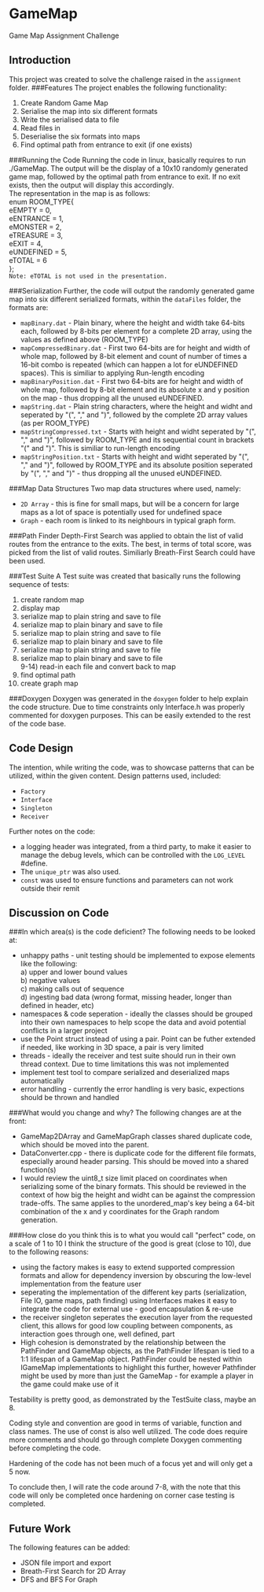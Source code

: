 # GameMap
Game Map Assignment Challenge

## Introduction
This project was created to solve the challenge raised in the ``assignment`` folder. 
###Features
The project enables the following functionality:<br>
1) Create Random Game Map <br>
2) Serialise the map into six different formats<br>
3) Write the serialised data to file<br>
4) Read files in<br>
5) Deserialise the six formats into maps<br>
6) Find optimal path from entrance to exit (if one exists)<br>

###Running the Code
Running the code in linux, basically requires to run ./GameMap. The output will be the display of a 10x10 randomly generated game map, followed by the optimal path from entrance to exit. If no exit exists, then the output will display this accordingly.<br>
The representation in the map is as follows:<br>
enum ROOM_TYPE{<br>
    eEMPTY = 0,<br>
    eENTRANCE = 1,<br>
    eMONSTER = 2,<br>
    eTREASURE = 3,<br>
    eEXIT = 4,<br>
    eUNDEFINED = 5,<br>
    eTOTAL = 6<br>
};<br>
``Note: eTOTAL is not used in the presentation.``<br>

###Serialization
Further, the code will output the randomly generated game map into six different serialized formats, within the ``dataFiles`` folder, the formats are:<br>
* ```mapBinary.dat``` - Plain binary, where the height and width take 64-bits each, followed by 8-bits per element for a complete 2D array, using the values as defined above (ROOM_TYPE)
* ```mapCompressedBinary.dat``` - First two 64-bits are for height and width of whole map, followed by 8-bit element and count of number of times a 16-bit combo is repeated (which can happen a lot for eUNDEFINED spaces). This is similiar to applying Run-length encoding  
* ```mapBinaryPosition.dat``` - First two 64-bits are for height and width of whole map, followed by 8-bit element and its absolute x and y position on the map - thus dropping all the unused eUNDEFINED.
* ```mapString.dat``` - Plain string characters, where the height and widht and seperated by "(", "," and ")", followed by the complete 2D array values (as per ROOM_TYPE)
* ```mapStringCompressed.txt``` - Starts with height and widht seperated by "(", "," and ")", followed by ROOM_TYPE and its sequential count in brackets "(" and ")". This is similiar to run-length encoding
* ```mapStringPosition.txt``` - Starts with height and widht seperated by "(", "," and ")", followed by ROOM_TYPE and its absolute position seperated by "(", "," and ")" - thus dropping all the unused eUNDEFINED.<br>

###Map Data Structures
Two map data structures where used, namely: <br>
* ``2D Array`` - this is fine for small maps, but will be a concern for large maps as a lot of space is potentially used for undefined space <br>
* ``Graph`` - each room is linked to its neighbours in typical graph form.  <br>

###Path Finder
Depth-First Search was applied to obtain the list of valid routes from the entrance to the exits. The best, in terms of total score, was picked from the list of valid routes. Similiarly Breath-First Search could have been used. 

###Test Suite
A Test suite was created that basically runs the following sequence of tests:<br>
1) create random map<br>
2) display map <br>
3) serialize map to plain string and save to file<br>
4) serialize map to plain binary and save to file<br>
5) serialize map to plain string and save to file<br>
6) serialize map to plain binary and save to file<br>
7) serialize map to plain string and save to file<br>
8) serialize map to plain binary and save to file<br>
9-14) read-in each file and convert back to map<br>
15) find optimal path<br>
16) create graph map<br>

###Doxygen
Doxygen was generated in the ``doxygen`` folder to help explain the code structure. Due to time constraints only Interface.h was properly commented for doxygen purposes. This can be easily extended to the rest of the code base.

## Code Design

The intention, while writing the code, was to showcase patterns that can be utilized, within the given content. Design patterns used, included: <br>
* ``Factory``
* ``Interface``
* ``Singleton``
* ``Receiver``

Further notes on the code: <br>
* a logging header was integrated, from a third party, to make it easier to manage the debug levels, which can be controlled with the ``LOG_LEVEL`` #define. 
* The ``unique_ptr`` was also used.
* ``const`` was used to ensure functions and parameters can not work outside their remit

## Discussion on Code
###In which area(s) is the code deficient?
The following needs to be looked at: <br>
* unhappy paths - unit testing should be implemented to expose elements like the following: <br>
a) upper and lower bound values<br>
b) negative values<br>
c) making calls out of sequence<br>
d) ingesting bad data (wrong format, missing header, longer than defined in header, etc) <br>
* namespaces & code seperation - ideally the classes should be grouped into their own namespaces to help scope the data and avoid potential conflicts in a larger project
* use the Point struct instead of using a pair. Point can be futher extended if needed, like working in 3D space, a pair is very limited
* threads - ideally the receiver and test suite should run in their own thread context. Due to time limitations this was not implemented
* implement test tool to compare serialized and deserialized maps automatically
* error handling - currently the error handling is very basic, expections should be thrown and handled 

###What would you change and why?
The following changes are at the front:
* GameMap2DArray and GameMapGraph classes shared duplicate code, which should be moved into the parent. 
* DataConverter.cpp - there is duplicate code for the different file formats, especially around header parsing. This should be moved into a shared function(s)
* I would review the uint8_t size limit placed on coordinates when serializing some of the binary formats. This should be reviewed in the context of how big the height and widht can be against the compression trade-offs. The same applies to the unordered_map's key being a 64-bit combination of the x and y coordinates for the Graph random generation. 

###How close do you think this is to what you would call "perfect" code, on a scale of 1 to 10
I think the structure of the good is great (close to 10), due to the following reasons:
* using the factory makes is easy to extend supported compression formats and allow for dependency inversion by obscuring the low-level implementation from the feature user
* seperating the implementation of the different key parts (serialization, File IO, game maps, path finding) using Interfaces makes it easy to integrate the code for external use - good encapsulation & re-use
* the receiver singleton seperates the execution layer from the requested client, this allows for good low coupling between components, as interaction goes through one, well defined, part
* High cohesion is demonstrated by the relationship between the PathFinder and GameMap objects, as the PathFinder lifespan is tied to a 1:1 lifespan of a GameMap object. PathFinder could be nested within IGameMap implementationts to highlight this further, however Pathfinder might be used by more than just the GameMap - for example a player in the game could make use of it 

Testability is pretty good, as demonstrated by the TestSuite class, maybe an 8.

Coding style and convention are good in terms of variable, function and class names. The use of const is also well utilized. The code does require more comments and should go through complete Doxygen commenting before completing the code. 

Hardening of the code has not been much of a focus yet and will only get a 5 now.

To conclude then, I will rate the code around 7-8, with the note that this code will only be completed once hardening on corner case testing is completed. 

## Future Work
The following features can be added:
* JSON file import and export
* Breath-First Search for 2D Array
* DFS and BFS For Graph
